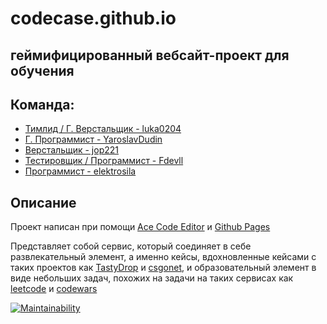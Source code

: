# codecase.github.io
## геймифицированный вебсайт-проект для обучения


## Команда:
<ul>
  <li><a href="https://github.com/luka0204">Тимлид / Г. Верстальщик - luka0204</a></li>
  <li><a href="https://github.com/YaroslavDudin">Г. Программист - YaroslavDudin</a></li>
  <li><a href="https://github.com/jop221">Верстальщик - jop221</a></li>
  <li><a href="https://github.com/Fdevll">Тестировщик / Программист - Fdevll</a></li>
  <li><a href="https://github.com/elektrosila">Программист - elektrosila</a></li>
</ul>

## Описание
Проект написан при помощи [Ace Code Editor](https://ace.c9.io/) и [Github Pages](https://pages.github.com/)

Представляет собой сервис, который соединяет в себе развлекательный элемент, а именно кейсы, вдохновленные кейсами с таких проектов как [TastyDrop](https://tastydrop.in/) и [csgonet](csgo.net), и образовательный элемент в виде небольших задач, похожих на задачи на таких сервисах как [leetcode](https://leetcode.com/) и [codewars](https://www.codewars.com/)


[![Maintainability](https://api.codeclimate.com/v1/badges/71b9d717c89d95af2238/maintainability)](https://codeclimate.com/github/luka0204/codecase.github.io/maintainability)




